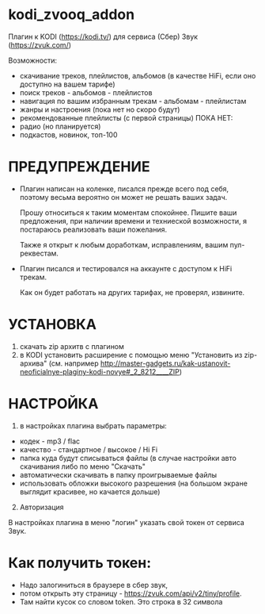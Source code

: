 # kodi_zvooq_addon
Плагин к KODI (https://kodi.tv/) для сервиса (Сбер) Звук (https://zvuk.com/)

Возможности:
- скачивание треков, плейлистов, альбомов (в качестве HiFi, если оно доступно на вашем тарифе)
- поиск треков - альбомов - плейлистов
- навигация по вашим избранным трекам - альбомам - плейлистам
- жанры и настроения (пока нет но скоро будут)
- рекомендованные плейлисты (с первой страницы)
ПОКА НЕТ:
- радио (но планируется)
- подкастов, новинок, топ-100 


ПРЕДУПРЕЖДЕНИЕ
==========

- Плагин написан на коленке, писался прежде всего под себя, поэтому весьма вероятно он может не решать ваших задач.

  Прошу относиться к таким моментам спокойнее. Пишите ваши предложения, при наличии времени и техниеской возможности,
  я постараюсь реализовать ваши пожелания.
  
  Также я открыт к любым доработкам, исправлениям, вашим пул-реквестам.
  
- Плагин писался и тестировался на аккаунте с доступом к HiFi трекам.
  
  Как он будет работать на других тарифах, не проверял, извините.

УСТАНОВКА
==========

1) скачать zip архитв с плагином
2) в KODI установить расширение с помощью меню "Установить из zip-архива" (см. например http://master-gadgets.ru/kak-ustanovit-neoficialnye-plaginy-kodi-novye#_2_8212____ZIP)

НАСТРОЙКА
==========

1) в настройках плагина выбрать параметры:
- кодек - mp3 / flac
- качество - стандартное / высокое / Hi Fi
- папка куда будут списываться файлы (в случае настройки авто скачивания либо по меню "Скачать"
- автоматически скачивать в папку проигрываемые файлы
- использовать обложки высокого разрешения (на большом экране выглядит красивее, но качается дольше)
2) Авторизация

В настройках плагина в меню "логин" указать свой токен от сервиса Звук.

Как получить токен:
===================
- Надо залогиниться в браузере в сбер звук, 
- потом открыть эту страницу - https://zvuk.com/api/v2/tiny/profile.
- Там найти кусок со словом token. Это строка в 32 символа

